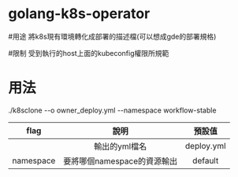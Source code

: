 # golang-k8s-operator

#用途
將k8s現有環境轉化成部署的描述檔(可以想成gde的部署規格)

#限制
受到執行的host上面的kubeconfig權限所規範

# 用法
./k8sclone --o owner_deploy.yml --namespace workflow-stable

| flag      | 說明    | 預設值     |
| ---------- | :-----------:  | :-----------: |
|      | 輸出的yml檔名   | deploy.yml   |
|  namespace    |  要將哪個namespace的資源輸出   | default    |
